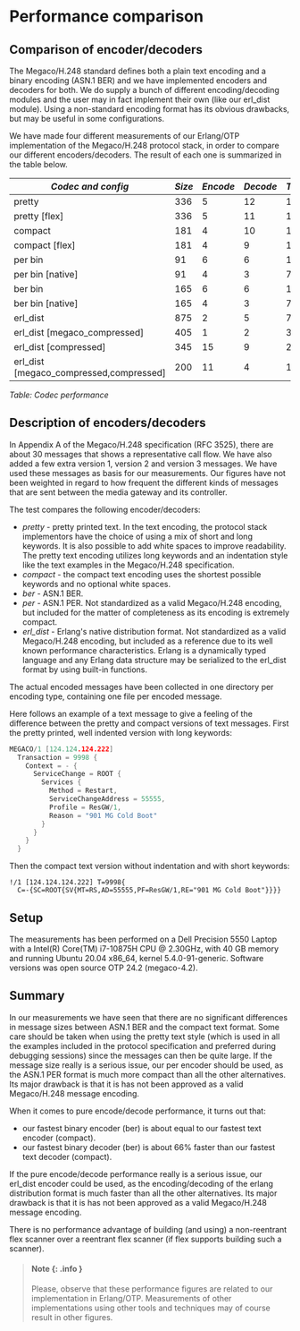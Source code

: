 <!--
%CopyrightBegin%

Copyright Ericsson AB 2023. All Rights Reserved.

Licensed under the Apache License, Version 2.0 (the "License");
you may not use this file except in compliance with the License.
You may obtain a copy of the License at

    http://www.apache.org/licenses/LICENSE-2.0

Unless required by applicable law or agreed to in writing, software
distributed under the License is distributed on an "AS IS" BASIS,
WITHOUT WARRANTIES OR CONDITIONS OF ANY KIND, either express or implied.
See the License for the specific language governing permissions and
limitations under the License.

%CopyrightEnd%
-->
# Performance comparison

## Comparison of encoder/decoders

The Megaco/H.248 standard defines both a plain text encoding and a binary
encoding (ASN.1 BER) and we have implemented encoders and decoders for both. We
do supply a bunch of different encoding/decoding modules and the user may in
fact implement their own (like our erl_dist module). Using a non-standard
encoding format has its obvious drawbacks, but may be useful in some
configurations.

We have made four different measurements of our Erlang/OTP implementation of the
Megaco/H.248 protocol stack, in order to compare our different
encoders/decoders. The result of each one is summarized in the table below.

| _Codec and config_                       | _Size_ | _Encode_ | _Decode_ | _Total_ |
| ---------------------------------------- | ------ | -------- | -------- | ------- |
| pretty                                   | 336    | 5        | 12       | 17      |
| pretty \[flex]                           | 336    | 5        | 11       | 16      |
| compact                                  | 181    | 4        | 10       | 14      |
| compact \[flex]                          | 181    | 4        | 9        | 13      |
| per bin                                  | 91     | 6        | 6        | 12      |
| per bin \[native]                        | 91     | 4        | 3        | 7       |
| ber bin                                  | 165    | 6        | 6        | 12      |
| ber bin \[native]                        | 165    | 4        | 3        | 7       |
| erl_dist                                 | 875    | 2        | 5        | 7       |
| erl_dist \[megaco_compressed]            | 405    | 1        | 2        | 3       |
| erl_dist \[compressed]                   | 345    | 15       | 9        | 24      |
| erl_dist \[megaco_compressed,compressed] | 200    | 11       | 4        | 15      |

_Table: Codec performance_

## Description of encoders/decoders

In Appendix A of the Megaco/H.248 specification (RFC 3525), there are about 30
messages that shows a representative call flow. We have also added a few extra
version 1, version 2 and version 3 messages. We have used these messages as
basis for our measurements. Our figures have not been weighted in regard to how
frequent the different kinds of messages that are sent between the media gateway
and its controller.

The test compares the following encoder/decoders:

- _pretty_ \- pretty printed text. In the text encoding, the protocol stack
  implementors have the choice of using a mix of short and long keywords. It is
  also possible to add white spaces to improve readability. The pretty text
  encoding utilizes long keywords and an indentation style like the text
  examples in the Megaco/H.248 specification.
- _compact_ \- the compact text encoding uses the shortest possible keywords and
  no optional white spaces.
- _ber_ \- ASN.1 BER.
- _per_ \- ASN.1 PER. Not standardized as a valid Megaco/H.248 encoding, but
  included for the matter of completeness as its encoding is extremely compact.
- _erl_dist_ \- Erlang's native distribution format. Not standardized as a valid
  Megaco/H.248 encoding, but included as a reference due to its well known
  performance characteristics. Erlang is a dynamically typed language and any
  Erlang data structure may be serialized to the erl_dist format by using
  built-in functions.

The actual encoded messages have been collected in one directory per encoding
type, containing one file per encoded message.

Here follows an example of a text message to give a feeling of the difference
between the pretty and compact versions of text messages. First the pretty
printed, well indented version with long keywords:

```c
MEGACO/1 [124.124.124.222]
  Transaction = 9998 {
    Context = - {
      ServiceChange = ROOT {
        Services {
          Method = Restart,
          ServiceChangeAddress = 55555,
          Profile = ResGW/1,
          Reason = "901 MG Cold Boot"
        }
      }
    }
  }
```

Then the compact text version without indentation and with short keywords:

```text
!/1 [124.124.124.222] T=9998{
  C=-{SC=ROOT{SV{MT=RS,AD=55555,PF=ResGW/1,RE="901 MG Cold Boot"}}}}
```

## Setup

The measurements has been performed on a Dell Precision 5550 Laptop with a
Intel(R) Core(TM) i7-10875H CPU @ 2.30GHz, with 40 GB memory and running Ubuntu
20.04 x86_64, kernel 5.4.0-91-generic. Software versions was open source OTP
24.2 (megaco-4.2).

## Summary

In our measurements we have seen that there are no significant differences in
message sizes between ASN.1 BER and the compact text format. Some care should be
taken when using the pretty text style (which is used in all the examples
included in the protocol specification and preferred during debugging sessions)
since the messages can then be quite large. If the message size really is a
serious issue, our per encoder should be used, as the ASN.1 PER format is much
more compact than all the other alternatives. Its major drawback is that it is
has not been approved as a valid Megaco/H.248 message encoding.

When it comes to pure encode/decode performance, it turns out that:

- our fastest binary encoder (ber) is about equal to our fastest text encoder
  (compact).
- our fastest binary decoder (ber) is about 66% faster than our fastest text
  decoder (compact).

If the pure encode/decode performance really is a serious issue, our erl_dist
encoder could be used, as the encoding/decoding of the erlang distribution
format is much faster than all the other alternatives. Its major drawback is
that it is has not been approved as a valid Megaco/H.248 message encoding.

There is no performance advantage of building (and using) a non-reentrant flex
scanner over a reentrant flex scanner (if flex supports building such a
scanner).

> #### Note {: .info }
>
> Please, observe that these performance figures are related to our
> implementation in Erlang/OTP. Measurements of other implementations using
> other tools and techniques may of course result in other figures.
